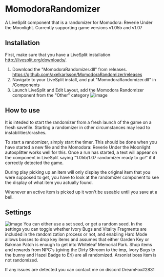 # MomodoraRandomizer
 A LiveSplit component that is a randomizer for Momodora: Reverie Under the Moonlight. Currently supporting game versions v1.05b and v1.07
 
 ## Installation
 First, make sure that you have a LiveSplit installation http://livesplit.org/downloads/.
 
 1. Download the "MomodoraRandomizer.dll" from releases. https://github.com/axelkarlsson/MomodoraRandomizer/releases
 2. Navigate to your LiveSplit install, and put "MomodoraRandomizer.dll" in <LiveSplitDir>/Components
 3. Launch LiveSplit and Edit Layout, add the Momodora Randomizer component from the "Other" category
![image](https://user-images.githubusercontent.com/26115597/154794577-4dd8d8fb-a589-4a48-b257-a73940f76956.png)

 ## How to use
 It is inteded to start the randomizer from a fresh launch of the game on a fresh savefile. Starting a randomizer in other circumstances may lead to instabilities/crashes.
 
To start a randomizer, simply start the timer. This should be done when you have started a new file and the Momodora: Reverie Under the Moonlight autosplitter works well for this. Once a run has started, a text will appear on the component in LiveSplit saying "1.05b/1.07 randomizer ready to go!" if it correctly detected the game.
 
 During play picking up an item will only display the original item that you were supposed to get, you have to look at the randomizer component to see the display of what item you actually found.
 
 Whenever an active item is picked up it won't be useable until you save at a bell.
 
 ## Settings
 ![image](https://user-images.githubusercontent.com/26115597/154794956-cbdb9425-c023-44cd-9604-e1e5614f6d84.png)
 You can either use a set seed, or get a random seed.
In the settings you can toggle whether Ivory Bugs and Vitality Fragments are included in the randomization process or not, and enabling Hard Mode allows bosses to drop key items and assumes that either Garden Key or Bakman Patch is enough to get into Whiteleaf Memorial Park.
 Shop items and rewards from NPC's (giving the Dirty Shroom to the imp, Ivory Bugs to the bunny and Hazel Badge to Eri) are all randomized.
 Arsonist boss item is not randomized.
 
 If any issues are detected you can contact me on discord DreamFox#2831
